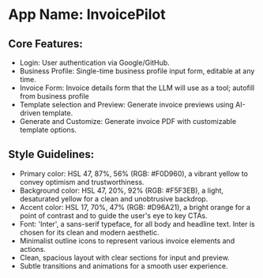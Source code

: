 # **App Name**: InvoicePilot

## Core Features:

- Login: User authentication via Google/GitHub.
- Business Profile: Single-time business profile input form, editable at any time.
- Invoice Form: Invoice details form that the LLM will use as a tool; autofill from business profile
- Template selection and Preview: Generate invoice previews using AI-driven template.
- Generate and Customize: Generate invoice PDF with customizable template options.

## Style Guidelines:

- Primary color: HSL 47, 87%, 56% (RGB: #F0D960), a vibrant yellow to convey optimism and trustworthiness.
- Background color: HSL 47, 20%, 92% (RGB: #F5F3EB), a light, desaturated yellow for a clean and unobtrusive backdrop.
- Accent color: HSL 17, 70%, 47% (RGB: #D96A21), a bright orange for a point of contrast and to guide the user's eye to key CTAs.
- Font: 'Inter', a sans-serif typeface, for all body and headline text. Inter is chosen for its clean and modern aesthetic.
- Minimalist outline icons to represent various invoice elements and actions.
- Clean, spacious layout with clear sections for input and preview.
- Subtle transitions and animations for a smooth user experience.